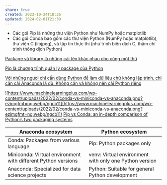 ```yaml
---
share: true
created: 2023-10-24T18:26
updated: 2024-02-01T21:39
---
```

- Các gói Pip là những thư viện Python như NumPy hoặc matplotlib
- Các gói Conda bao gồm các thư viện Python (NumPy hoặc matplotlib), thư viện C (libjpeg), và tập tin thực thi (như trình biên dịch C, thậm chí trình thông dịch Python)

[Package và library là những cái tên khác nhau cho cùng một thứ](../../../../../../Kh%C3%A1i%20ni%E1%BB%87m%20c%C6%A1%20b%E1%BA%A3n%20v%C3%A0%20nguy%C3%AAn%20l%C3%BD%20l%E1%BA%ADp%20tr%C3%ACnh/Kh%C3%A1i%20ni%E1%BB%87m%20c%C6%A1%20b%E1%BA%A3n%20v%E1%BB%81%20l%E1%BA%ADp%20tr%C3%ACnh%20h%C6%B0%E1%BB%9Bng%20v%E1%BA%ADt%20th%E1%BB%83/M%C3%B4%20%C4%91un/Package%20v%C3%A0%20library%20l%C3%A0%20nh%E1%BB%AFng%20c%C3%A1i%20t%C3%AAn%20kh%C3%A1c%20nhau%20cho%20c%C3%B9ng%20m%E1%BB%99t%20th%E1%BB%A9.md)

[Pip là chương trình quản lý package của Python](../Pip%20l%C3%A0%20ch%C6%B0%C6%A1ng%20tr%C3%ACnh%20qu%E1%BA%A3n%20l%C3%BD%20package%20c%E1%BB%A7a%20Python.md)

[Với những người chỉ cần dùng Python để làm dữ liệu chứ không lập trình, chỉ cần cài Anaconda là đủ. Không cần và không nên cài Python riêng](./V%E1%BB%9Bi%20nh%E1%BB%AFng%20ng%C6%B0%E1%BB%9Di%20ch%E1%BB%89%20c%E1%BA%A7n%20d%C3%B9ng%20Python%20%C4%91%E1%BB%83%20l%C3%A0m%20d%E1%BB%AF%20li%E1%BB%87u%20ch%E1%BB%A9%20kh%C3%B4ng%20l%E1%BA%ADp%20tr%C3%ACnh,%20ch%E1%BB%89%20c%E1%BA%A7n%20c%C3%A0i%20Anaconda%20l%C3%A0%20%C4%91%E1%BB%A7.%20Kh%C3%B4ng%20c%E1%BA%A7n%20v%C3%A0%20kh%C3%B4ng%20n%C3%AAn%20c%C3%A0i%20Python%20ri%C3%AAng.md)

![https://www.machinelearningplus.com/wp-content/uploads/2022/02/conda-vs-miniconda-vs-anaconda.png?ezimgfmt=ng:webp/ngcb11](https://www.machinelearningplus.com/wp-content/uploads/2022/02/conda-vs-miniconda-vs-anaconda.png?ezimgfmt=ng:webp/ngcb11)
[Pip vs Conda: an in-depth comparison of Python’s two packaging systems](https://pythonspeed.com/articles/conda-vs-pip/)

| Anaconda ecosystem                                            | Python ecosystem                                       |
| ------------------------------------------------------------- | ------------------------------------------------------ |
| Conda: Packages from various language                         | Pip: Python packages only                              |
| Miniconda: Virtual environment with different Python versions | venv: Virtual environment with only one Python version |
| Anaconda: Specialized for data science projects               | Python: Suitable for general Python development        |
